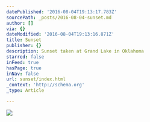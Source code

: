 ```yaml
---
datePublished: '2016-08-04T19:13:17.783Z'
sourcePath: _posts/2016-08-04-sunset.md
author: []
via: {}
dateModified: '2016-08-04T19:13:16.871Z'
title: Sunset
publisher: {}
description: Sunset taken at Grand Lake in Oklahoma
starred: false
inFeed: true
hasPage: true
inNav: false
url: sunset/index.html
_context: 'http://schema.org'
_type: Article

---
```

![](https://the-grid-user-content.s3-us-west-2.amazonaws.com/872fa52a-ed25-4134-a050-34f98d3ffad5.jpg)